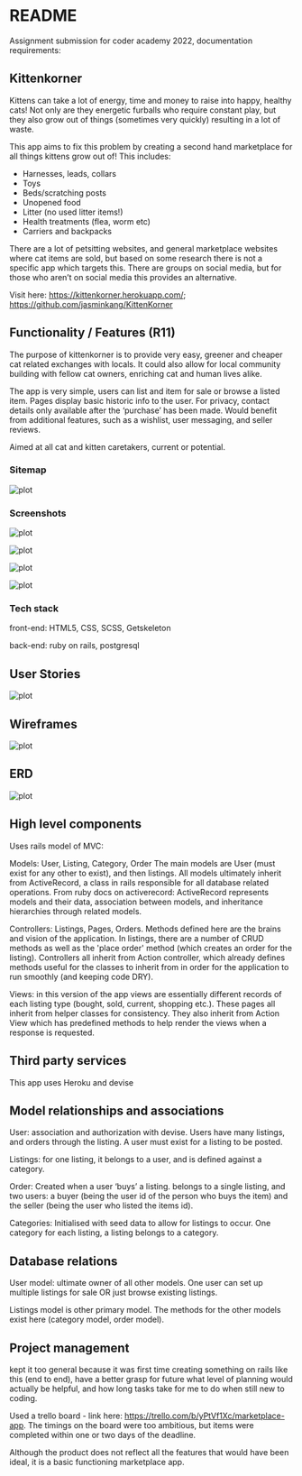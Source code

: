 # README

Assignment submission for coder academy 2022, documentation requirements:

## Kittenkorner

Kittens can take a lot of energy, time and money to raise into happy, healthy cats! Not only are they energetic furballs who require constant play, but they also grow out of things (sometimes very quickly) resulting in a lot of waste.

This app aims to fix this problem by creating a second hand marketplace for all things kittens grow out of! This includes:

- Harnesses, leads, collars
- Toys
- Beds/scratching posts
- Unopened food
- Litter (no used litter items!)
- Health treatments (flea, worm etc)
- Carriers and backpacks

There are a lot of petsitting websites, and general marketplace websites where cat items are sold, but based on some research there is not a specific app which targets this. There are groups on social media, but for those who aren’t on social media this provides an alternative.

Visit here: <https://kittenkorner.herokuapp.com/>; <https://github.com/jasminkang/KittenKorner>

## Functionality / Features (R11)

The purpose of kittenkorner is to provide very easy, greener and cheaper cat related exchanges with locals. It could also allow for local community building with fellow cat owners, enriching cat and human lives alike.

The app is very simple, users can list and item for sale or browse a listed item. Pages display basic historic info to the user. For privacy, contact details only available after the ‘purchase’ has been made. Would benefit from additional features, such as a wishlist, user messaging, and seller reviews.

Aimed at all cat and kitten caretakers, current or potential.

### Sitemap

![plot](docs/Sitemap.png)

### Screenshots

![plot](docs/snip_home.png)

![plot](docs/snip_listing_index.png)

![plot](docs/snip_listing.png)

![plot](docs/snip_new_listing.png)

### Tech stack

front-end: HTML5, CSS, SCSS, Getskeleton

back-end: ruby on rails, postgresql

## User Stories

![plot](docs/Userstories.png)

## Wireframes

![plot](docs/Wireframe.png)

## ERD

![plot](docs/ERDv2.png)

## High level components

Uses rails model of MVC:

Models: User, Listing, Category, Order
The main models are User (must exist for any other to exist), and then listings. All models ultimately inherit from ActiveRecord, a class in rails responsible for all database related operations. From ruby docs on activerecord: ActiveRecord represents models and their data, association between models, and inheritance hierarchies through related models.

Controllers: Listings, Pages, Orders.
Methods defined here are the brains and vision of the application. In listings, there are a number of CRUD methods as well as the 'place order' method (which creates an order for the listing). Controllers all inherit from Action controller, which already defines methods useful for the classes to inherit from in order for the application to run smoothly (and keeping code DRY).

Views: in this version of the app views are essentially different records of each listing type (bought, sold, current, shopping etc.). These pages all inherit from helper classes for consistency. They also inherit from Action View which has predefined methods to help render the views when a response is requested.

## Third party services

This app uses Heroku and devise

## Model relationships and associations

User: association and authorization with devise. Users have many listings, and orders through the listing. A user must exist for a listing to be posted.

Listings: for one listing, it belongs to a user, and is defined against a category.

Order: Created when a user ‘buys’ a listing. belongs to a single listing, and two users: a buyer (being the user id of the person who buys the item) and the seller (being the user who listed the items id).

Categories: Initialised with seed data to allow for listings to occur. One category for each listing, a listing belongs to a category.

## Database relations

User model: ultimate owner of all other models.
One user can set up multiple listings for sale OR just browse existing listings.

Listings model is other primary model. The methods for the other models exist here (category model, order model).

## Project management

kept it too general because it was first time creating something on rails like this (end to end), have a better grasp for future what level of planning would actually be helpful, and how long tasks take for me to do when still new to coding.

Used a trello board - link here: <https://trello.com/b/yPtVf1Xc/marketplace-app>. The timings on the board were too ambitious, but items were completed within one or two days of the deadline.

Although the product does not reflect all the features that would have been ideal, it is a basic functioning marketplace app.
